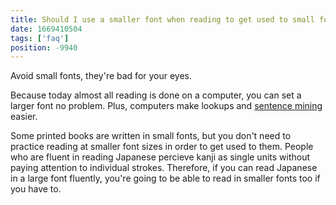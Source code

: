 ```yaml
---
title: Should I use a smaller font when reading to get used to small fonts?
date: 1669410504
tags: ['faq']
position: -9940
---
```


Avoid small fonts, they're bad for your eyes.

Because today almost all reading is done on a computer,
you can set a larger font no problem.
Plus, computers make lookups and [sentence mining](sentence-mining.html) easier.

Some printed books are written in small fonts,
but you don't need to practice reading at smaller font sizes in order to get used to them.
People who are fluent in reading Japanese percieve kanji as single units
without paying attention to individual strokes.
Therefore,
if you can read Japanese in a large font fluently,
you're going to be able to read in smaller fonts too if you have to.
